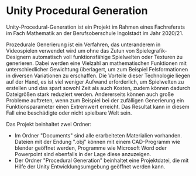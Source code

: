 # Unity Procedural Generation
Unity-Procedural-Generation ist ein Projekt im Rahmen eines Fachreferats im Fach Mathematik an der Berufsoberschule Ingolstadt im Jahr 2020/21.

Prozedurale Generierung ist ein Verfahren, das unteranderem in Videospielen verwendet wird um ohne das Zutun von Spielegrafik-Designern automatisch voll funktionsfähige Spielwelten oder Texturen zu generieren. Dabei werden eine Vielzahl an mathematischen Funktionen mit unterschiedlicher Gewichtung überlagert, um zum Beispiel Felsformationen in diversen Variationen zu erschaffen. Die Vorteile dieser Technologie liegen auf der Hand, es ist viel weniger Aufwand erforderlich, um Spielwelten zu erstellen und das spart sowohl Zeit als auch Kosten, zudem können dadurch Dateigrößen stark reduziert werden. Andererseits können auch große Probleme auftreten, wenn zum Beispiel bei der zufälligen Generierung ein Funktionsparameter einen Extremwert erreicht. Das Resultat kann in diesem Fall eine beschädigte oder nicht spielbare Welt sein.

Das Projekt beinhaltet zwei Ordner:
 - Im Ordner "Documents" sind alle erarbeiteten Materialien vorhanden. Dateien mit der Endung ".obj" können mit einem CAD-Programm wie blender geöffnet werden, Programme wie Microsoft Word oder Powerpoint sind ebenfalls in der Lage diese anzuzeigen.
 - Der Ordner "Procedural Generation" beinhaltet eine Projektdatei, die mit Hilfe der Unity Entwicklungsumgebung geöffnet werden kann.
